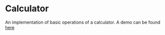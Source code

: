 # Calculator
An implementation of basic operations of a calculator. A demo can be found [here](https://exequielyuri.github.io/odin-calculator/)
